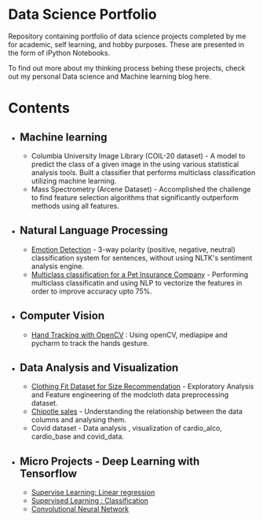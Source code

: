 # Data Science Portfolio
Repository containing portfolio of data science projects completed by me for academic, self learning, and hobby purposes. These are presented in the form of iPython Notebooks. 

To find out more about my thinking process behing these projects, check out my personal Data science and Machine learning blog here. 

# Contents
- ## Machine learning
  - Columbia University Image Library (COIL-20 dataset) - A model to predict the class of a given image in the using various statistical analysis tools. Built a classifier that performs multiclass classification utilizing machine learning.
  - Mass Spectrometry (Arcene Dataset) - Accomplished the challenge to find feature selection algorithms that significantly outperform methods using all features.

- ## Natural Language Processing
  - [Emotion Detection](https://github.com/tanupunjani/Emotion-Detection) - 3-way polarity (positive, negative, neutral) classification system for sentences, without using NLTK's sentiment analysis engine. 
  - [Multiclass classification for a Pet Insurance Company](https://www.kaggle.com/code/tanvipunjani/multiclass-classification-pet-insurance-company) - Performing multiclass classificatin and using NLP to vectorize the features in order to improve accuracy upto 75%.

- ## Computer Vision
  - [Hand Tracking with OpenCV](https://github.com/tanupunjani/hand-tracking-with-openCV) : Using openCV, mediapipe and pycharm to track the hands gesture.  
- ## Data Analysis and Visualization
  - [Clothing Fit Dataset for Size Recommendation](https://github.com/tanupunjani/data-science-portfolio/blob/main/EDA%20and%20FE.ipynb) -  Exploratory Analysis and Feature engineering of the modcloth data preprocessing dataset.
  - [Chipotle sales](https://github.com/tanupunjani/data-science-portfolio/blob/main/Getting-to-know-your-data.ipynb) - Understanding the relationship between the data columns and analysing them.
  - Covid dataset - Data analysis , visualization of cardio_alco, cardio_base and covid_data.


- ## Micro Projects - Deep Learning with Tensorflow
  - [Supervise Learning: Linear regression](https://github.com/tanupunjani/Deep-learning/blob/main/01_neural_network_regression_with_tensorflow.ipynb) 
  - [Supervised Learning : Classification](https://github.com/tanupunjani/Deep-learning/blob/main/02_NN_classification.ipynb) 
  - [Convolutional Neural Network](https://github.com/tanupunjani/Deep-learning/blob/main/Transfer_learning_with_tensorflow_scaling_up.ipynb)
